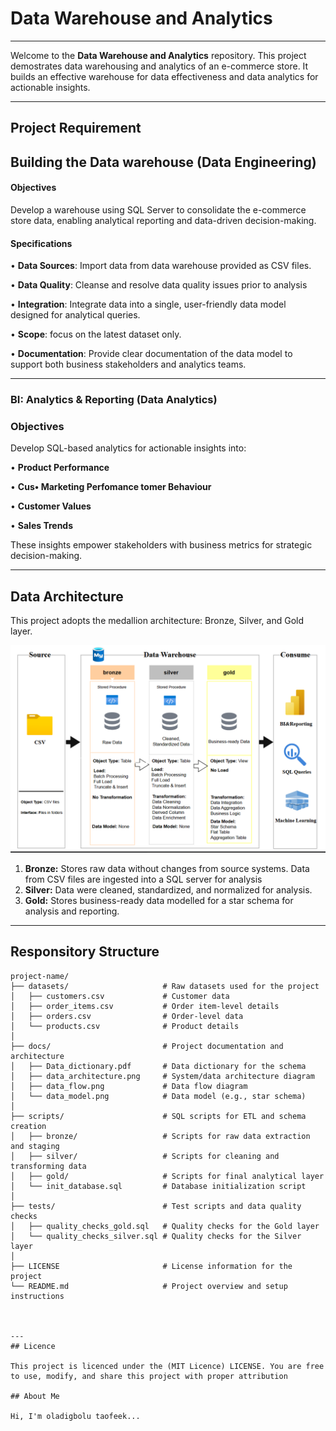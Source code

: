 # Data Warehouse and Analytics
----

Welcome to the **Data Warehouse and Analytics** repository.
This project demostrates data warehousing and analytics of an e-commerce store.  It builds an effective warehouse for data effectiveness and data analytics for actionable insights.

---

## Project Requirement 

## Building the Data warehouse (Data Engineering)

#### Objectives 
Develop a warehouse using SQL Server to consolidate the e-commerce store data, enabling analytical reporting and data-driven decision-making.

#### Specifications
•	**Data Sources**: Import data from data warehouse provided as CSV files.

•	**Data Quality**: Cleanse and resolve data quality issues prior to analysis

•	**Integration**: Integrate data into a single, user-friendly data model designed for analytical queries.

•	**Scope**: focus on the latest dataset only.

•	**Documentation**: Provide clear documentation of the data model to support both business stakeholders and analytics teams.

---

### BI: Analytics & Reporting (Data Analytics)

### Objectives 
Develop SQL-based analytics for actionable insights into:

•	**Product Performance**

•	**Cus•	**Marketing Perfomance**
tomer Behaviour**

•	**Customer Values**

•	**Sales Trends**


These insights empower stakeholders with business metrics for strategic decision-making.

---

## Data Architecture

This project adopts the medallion architecture: Bronze, Silver, and Gold layer.

![Data Architecture](doc./data_architecture.png)

1. **Bronze:** Stores raw data without changes from source systems. Data from CSV files are ingested into a SQL server for analysis
2. **Silver:** Data were cleaned, standardized, and normalized for analysis.
3. **Gold:** Stores business-ready data modelled for a star schema for analysis and reporting.    

---

## Responsitory Structure

```
project-name/
├── datasets/                     # Raw datasets used for the project
│   ├── customers.csv             # Customer data
│   ├── order_items.csv           # Order item-level details
│   ├── orders.csv                # Order-level data
│   └── products.csv              # Product details
│
├── docs/                         # Project documentation and architecture
│   ├── Data_dictionary.pdf       # Data dictionary for the schema
│   ├── data_architecture.png     # System/data architecture diagram
│   ├── data_flow.png             # Data flow diagram
│   └── data_model.png            # Data model (e.g., star schema)
│
├── scripts/                      # SQL scripts for ETL and schema creation
│   ├── bronze/                   # Scripts for raw data extraction and staging
│   ├── silver/                   # Scripts for cleaning and transforming data
│   ├── gold/                     # Scripts for final analytical layer
│   └── init_database.sql         # Database initialization script
│
├── tests/                        # Test scripts and data quality checks
│   ├── quality_checks_gold.sql   # Quality checks for the Gold layer
│   └── quality_checks_silver.sql # Quality checks for the Silver layer
│
├── LICENSE                       # License information for the project
└── README.md                     # Project overview and setup instructions



---
## Licence

This project is licenced under the (MIT Licence) LICENSE. You are free to use, modify, and share this project with proper attribution

## About Me

Hi, I'm oladigbolu taofeek...


